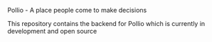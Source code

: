 Pollio - A place people come to make decisions

This repository contains the backend for Pollio which is currently in development and open source
